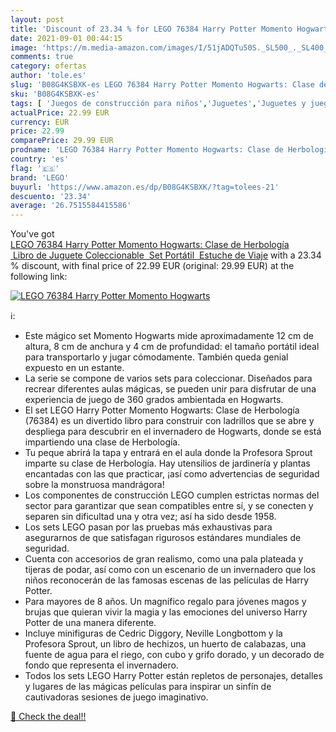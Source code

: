 ```yaml
---
layout: post
title: 'Discount of 23.34 % for LEGO 76384 Harry Potter Momento Hogwarts'
date: 2021-09-01 00:44:15
image: 'https://m.media-amazon.com/images/I/51jADQTu50S._SL500_._SL400_.jpg'
comments: true
category: ofertas
author: 'tole.es'
slug: 'B08G4KSBXK-es LEGO 76384 Harry Potter Momento Hogwarts: Clase de...'
sku: 'B08G4KSBXK-es'
tags: [ 'Juegos de construcción para niños','Juguetes','Juguetes y juegos','lego', ]
actualPrice: 22.99 EUR
currency: EUR
price: 22.99
comparePrice: 29.99 EUR
prodname: 'LEGO 76384 Harry Potter Momento Hogwarts: Clase de Herbología  Libro de Juguete Coleccionable  Set Portátil  Estuche de Viaje'
country: 'es'
flag: '🇪🇸'
brand: 'LEGO'
buyurl: 'https://www.amazon.es/dp/B08G4KSBXK/?tag=tolees-21'
descuento: '23.34'
average: '26.7515584415586'
---
```


You've got [LEGO 76384 Harry Potter Momento Hogwarts: Clase de Herbología  Libro de Juguete Coleccionable  Set Portátil  Estuche de Viaje](https://www.amazon.es/dp/B08G4KSBXK/?tag=tolees-21) with a  23.34 % discount, with final price of 22.99 EUR (original: 29.99 EUR) at the following link:

[![LEGO 76384 Harry Potter Momento Hogwarts](https://m.media-amazon.com/images/I/51jADQTu50S._SL500_._SL400_.jpg)](https://www.amazon.es/dp/B08G4KSBXK/?tag=tolees-21)

ℹ️:

- Este mágico set Momento Hogwarts mide aproximadamente 12 cm de altura, 8 cm de anchura y 4 cm de profundidad: el tamaño portátil ideal para transportarlo y jugar cómodamente. También queda genial expuesto en un estante.
- La serie se compone de varios sets para coleccionar. Diseñados para recrear diferentes aulas mágicas, se pueden unir para disfrutar de una experiencia de juego de 360 grados ambientada en Hogwarts.
- El set LEGO Harry Potter Momento Hogwarts: Clase de Herbología (76384) es un divertido libro para construir con ladrillos que se abre y despliega para descubrir en el invernadero de Hogwarts, donde se está impartiendo una clase de Herbología.
- Tu peque abrirá la tapa y entrará en el aula donde la Profesora Sprout imparte su clase de Herbología. Hay utensilios de jardinería y plantas encantadas con las que practicar, ¡así como advertencias de seguridad sobre la monstruosa mandrágora!
- Los componentes de construcción LEGO cumplen estrictas normas del sector para garantizar que sean compatibles entre sí, y se conecten y separen sin dificultad una y otra vez; así ha sido desde 1958.
- Los sets LEGO pasan por las pruebas más exhaustivas para asegurarnos de que satisfagan rigurosos estándares mundiales de seguridad.
- Cuenta con accesorios de gran realismo, como una pala plateada y tijeras de podar, así como con un escenario de un invernadero que los niños reconocerán de las famosas escenas de las películas de Harry Potter.
- Para mayores de 8 años. Un magnífico regalo para jóvenes magos y brujas que quieran vivir la magia y las emociones del universo Harry Potter de una manera diferente.
- Incluye minifiguras de Cedric Diggory, Neville Longbottom y la Profesora Sprout, un libro de hechizos, un huerto de calabazas, una fuente de agua para el riego, con cubo y grifo dorado, y un decorado de fondo que representa el invernadero.
- Todos los sets LEGO Harry Potter están repletos de personajes, detalles y lugares de las mágicas películas para inspirar un sinfín de cautivadoras sesiones de juego imaginativo.

[🛒 Check the deal!!](https://www.amazon.es/dp/B08G4KSBXK/?tag=tolees-21)
